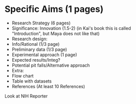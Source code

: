 # Specific Aims (1 pages)
* Research Strategy (6 pages)
 * Significance: Innovation (1.5-2) (in Kai's book this is called "Introduction", but Maya does not like that)
 * Research design: 
  * Info/Rational (1/3 page)
  * Preliminary data (1/3 page)
  * Experimental approach (1 page)
  * Expected results/Integ?
  * Potential pit falls/Alternative approach
  * Extra:
   * Flow chart
   * Table with datasets
* References (At least 10 References)

Look at NIH Reporter
